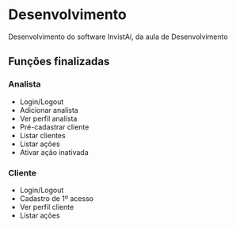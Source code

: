 # Desenvolvimento
Desenvolvimento do software InvistAí, da aula de Desenvolvimento

## Funções finalizadas

### Analista
- Login/Logout
- Adicionar analista
- Ver perfil analista
- Pré-cadastrar cliente
- Listar clientes
- Listar ações
- Ativar ação inativada

### Cliente
- Login/Logout
- Cadastro de 1º acesso
- Ver perfil cliente
- Listar ações